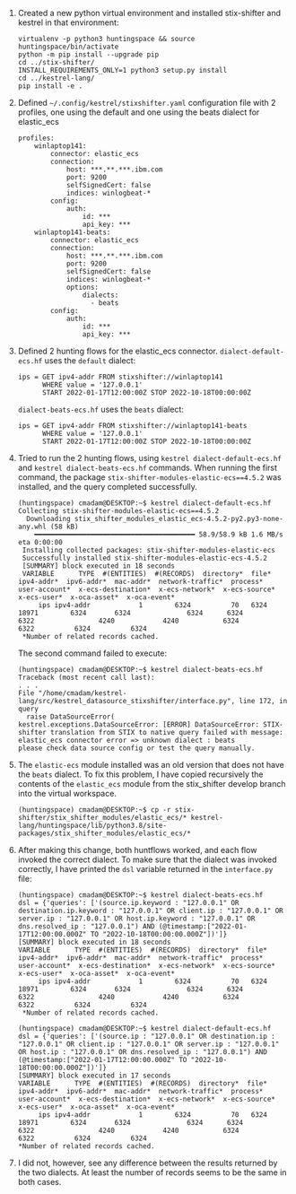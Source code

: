 1. Created a new python virtual environment and installed stix-shifter and kestrel in that environment:
   ```
   virtualenv -p python3 huntingspace && source huntingspace/bin/activate
   python -m pip install --upgrade pip
   cd ../stix-shifter/
   INSTALL_REQUIREMENTS_ONLY=1 python3 setup.py install
   cd ../kestrel-lang/
   pip install -e .
   ```

2. Defined `~/.config/kestrel/stixshifter.yaml` configuration file with 2 profiles, one using the default and one using the beats dialect for elastic_ecs
   ```
   profiles:
       winlaptop141:
           connector: elastic_ecs
           connection:
               host: ***.**.***.ibm.com
               port: 9200
               selfSignedCert: false
               indices: winlogbeat-*
           config:
               auth:
                   id: ***
                   api_key: ***
       winlaptop141-beats:
           connector: elastic_ecs
           connection:
               host: ***.**.***.ibm.com
               port: 9200
               selfSignedCert: false
               indices: winlogbeat-*
               options:
                   dialects:
                     - beats
           config:
               auth:
                   id: ***
                   api_key: ***
   ```
3. Defined 2 hunting flows for the elastic_ecs connector.  `dialect-default-ecs.hf` uses the `default` dialect:
   ```
   ips = GET ipv4-addr FROM stixshifter://winlaptop141
         WHERE value = '127.0.0.1'
         START 2022-01-17T12:00:00Z STOP 2022-10-18T00:00:00Z
   ```
   `dialect-beats-ecs.hf` uses the `beats` dialect:
   ```
   ips = GET ipv4-addr FROM stixshifter://winlaptop141-beats
         WHERE value = '127.0.0.1'
         START 2022-01-17T12:00:00Z STOP 2022-10-18T00:00:00Z
   ```

4. Tried to run the 2 hunting flows, using `kestrel dialect-default-ecs.hf` and `kestrel dialect-beats-ecs.hf` commands.  When running the first command, the package `stix-shifter-modules-elastic-ecs==4.5.2` was installed, and the query completed successfully.
   ```
   (huntingspace) cmadam@DESKTOP:~$ kestrel dialect-default-ecs.hf
   Collecting stix-shifter-modules-elastic-ecs==4.5.2
     Downloading stix_shifter_modules_elastic_ecs-4.5.2-py2.py3-none-any.whl (58 kB)
       ━━━━━━━━━━━━━━━━━━━━━━━━━━━━━━━━━━━━━━━━ 58.9/58.9 kB 1.6 MB/s eta 0:00:00
    Installing collected packages: stix-shifter-modules-elastic-ecs
    Successfully installed stix-shifter-modules-elastic-ecs-4.5.2
    [SUMMARY] block executed in 18 seconds
    VARIABLE      TYPE  #(ENTITIES)  #(RECORDS)  directory*  file*  ipv4-addr*  ipv6-addr*  mac-addr*  network-traffic*  process*  user-account*  x-ecs-destination*  x-ecs-network*  x-ecs-source*  x-ecs-user*  x-oca-asset*  x-oca-event*
        ips ipv4-addr            1        6324          70   6324       18971        6324       6324              6324      6324           6322                4240            4240           6324         6322          6324          6324
    *Number of related records cached.
     ```
   The second command failed to execute:
   ```
   (huntingspace) cmadam@DESKTOP:~$ kestrel dialect-beats-ecs.hf
   Traceback (most recent call last):
   . . .
   File "/home/cmadam/kestrel-lang/src/kestrel_datasource_stixshifter/interface.py", line 172, in query
     raise DataSourceError(
   kestrel.exceptions.DataSourceError: [ERROR] DataSourceError: STIX-shifter translation from STIX to native query failed with message: elastic_ecs connector error => unknown dialect : beats
   please check data source config or test the query manually.
   ```

5. The `elastic-ecs` module installed was an old version that does not have the `beats` dialect.  To fix this problem, I have copied recursively the contents of the `elastic_ecs` module from the stix_shifter develop branch into the virtual workspace.
   ```
   (huntingspace) cmadam@DESKTOP:~$ cp -r stix-shifter/stix_shifter_modules/elastic_ecs/* kestrel-lang/huntingspace/lib/python3.8/site-packages/stix_shifter_modules/elastic_ecs/*
   ```
6. After making this change, both huntflows worked, and each flow invoked the correct dialect.  To make sure that the dialect was invoked correctly, I have printed the `dsl` variable returned in the `interface.py` file:
   ```
   (huntingspace) cmadam@DESKTOP:~$ kestrel dialect-beats-ecs.hf
   dsl = {'queries': ['(source.ip.keyword : "127.0.0.1" OR destination.ip.keyword : "127.0.0.1" OR client.ip : "127.0.0.1" OR server.ip : "127.0.0.1" OR host.ip.keyword : "127.0.0.1" OR dns.resolved_ip : "127.0.0.1") AND (@timestamp:["2022-01-17T12:00:00.000Z" TO "2022-10-18T00:00:00.000Z"])']}
   [SUMMARY] block executed in 18 seconds
   VARIABLE      TYPE  #(ENTITIES)  #(RECORDS)  directory*  file*  ipv4-addr*  ipv6-addr*  mac-addr*  network-traffic*  process*  user-account*  x-ecs-destination*  x-ecs-network*  x-ecs-source*  x-ecs-user*  x-oca-asset*  x-oca-event*
        ips ipv4-addr            1        6324          70   6324       18971        6324       6324              6324      6324           6322                4240            4240           6324         6322          6324          6324
	*Number of related records cached.
	
   (huntingspace) cmadam@DESKTOP:~$ kestrel dialect-default-ecs.hf
   dsl = {'queries': ['(source.ip : "127.0.0.1" OR destination.ip : "127.0.0.1" OR client.ip : "127.0.0.1" OR server.ip : "127.0.0.1" OR host.ip : "127.0.0.1" OR dns.resolved_ip : "127.0.0.1") AND (@timestamp:["2022-01-17T12:00:00.000Z" TO "2022-10-18T00:00:00.000Z"])']}
   [SUMMARY] block executed in 17 seconds
   VARIABLE      TYPE  #(ENTITIES)  #(RECORDS)  directory*  file*  ipv4-addr*  ipv6-addr*  mac-addr*  network-traffic*  process*  user-account*  x-ecs-destination*  x-ecs-network*  x-ecs-source*  x-ecs-user*  x-oca-asset*  x-oca-event*
        ips ipv4-addr            1        6324          70   6324       18971        6324       6324              6324      6324           6322                4240            4240           6324         6322          6324          6324
   *Number of related records cached.
   ```
7. I did not, however, see any difference between the results returned by the two dialects.  At least the number of records seems to be the same in both cases.
